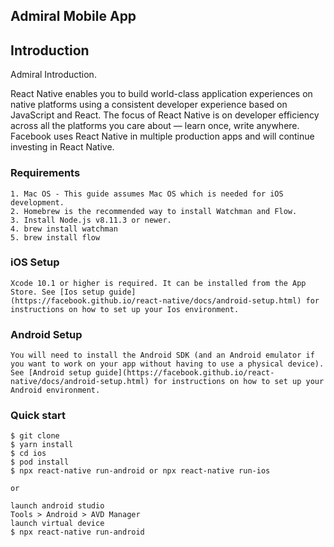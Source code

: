 Admiral Mobile App
----------------------------

## Introduction
Admiral Introduction.

React Native enables you to build world-class application experiences on native platforms using a consistent developer experience based on JavaScript and React. The focus of React Native is on developer efficiency across all the platforms you care about — learn once, write anywhere. Facebook uses React Native in multiple production apps and will continue investing in React Native.



### Requirements
```
1. Mac OS - This guide assumes Mac OS which is needed for iOS development.
2. Homebrew is the recommended way to install Watchman and Flow.
3. Install Node.js v8.11.3 or newer.
4. brew install watchman
5. brew install flow
```

### iOS Setup
```
Xcode 10.1 or higher is required. It can be installed from the App Store. See [Ios setup guide]
(https://facebook.github.io/react-native/docs/android-setup.html) for instructions on how to set up your Ios environment.
```


### Android Setup
```
You will need to install the Android SDK (and an Android emulator if you want to work on your app without having to use a physical device). See [Android setup guide](https://facebook.github.io/react-native/docs/android-setup.html) for instructions on how to set up your Android environment.
```

### Quick start
```shell
$ git clone
$ yarn install
$ cd ios
$ pod install 
$ npx react-native run-android or npx react-native run-ios

or

launch android studio
Tools > Android > AVD Manager
launch virtual device
$ npx react-native run-android

